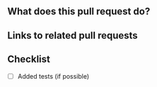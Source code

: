 ## What does this pull request do?
<!--- Give a bit of background information on the changes. Add links to related issues if necessary. -->

## Links to related pull requests
<!--- Examples include one for changed or added packets and for changes on the client. -->

## Checklist
- [ ] Added tests (if possible)
